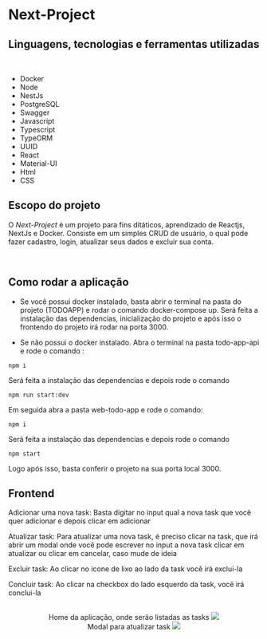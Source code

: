 # Next-Project

## Linguagens, tecnologias e ferramentas utilizadas

<br>

- Docker
- Node
- NestJs 
- PostgreSQL
- Swagger
- Javascript
- Typescript
- TypeORM
- UUID
- React
- Material-UI
- Html
- CSS

## Escopo do projeto

O *Next-Project* é um projeto para fins ditáticos, aprendizado de Reactjs, NextJs e Docker. Consiste em um simples CRUD de usuário, o qual pode 
fazer cadastro, login, atualizar seus dados e excluir sua conta.

<br>

## Como rodar a aplicação

- Se você possui docker instalado, basta abrir o terminal na pasta do projeto (TODOAPP) e rodar o comando 
docker-compose up. Será feita a instalação das dependencias, inicialização do projeto e após isso o frontendo do projeto irá rodar na porta 3000.

- Se não possui o docker instalado. Abra o terminal na pasta todo-app-api e rode o comando :

```
npm i
```
Será feita a instalação das dependencias e depois rode o comando 

```
npm run start:dev
```

Em seguida abra a pasta web-todo-app e rode o comando: 

```
npm i
```

Será feita a instalação das dependencias e depois rode o comando 

```
npm start
```
Logo após isso, basta conferir o projeto na sua porta local 3000.
##

## Frontend

Adicionar uma nova task:
Basta digitar no input qual a nova task que você quer adicionar e depois clicar em adicionar

Atualizar task:
Para atualizar uma nova task, é preciso clicar na task, que irá abrir um modal onde você pode escrever no input a nova task
clicar em atualizar ou clicar em cancelar, caso mude de ideia

Excluir task: 
Ao clicar no icone de lixo ao lado da task você irá exclui-la

Concluir task: 
Ao clicar na checkbox do lado esquerdo da task, você irá conclui-la

##
<div align="center">
  Home da aplicação, onde serão listadas as tasks 
  <img src="https://user-images.githubusercontent.com/82773177/192562699-ab59e352-84d4-445a-983a-6346074b9226.jpg"/>
<div>
  
<div align="center">
  Modal para atualizar task
  <img src="https://user-images.githubusercontent.com/82773177/192564280-79d625d3-091e-4e05-9eb8-35afe3fafff2.jpg"/>
<div>
 

